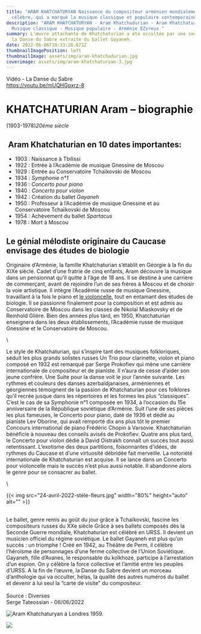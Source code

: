 ```yaml
---
title: "ARAM KHATCHATURYAN Naissance du compositeur arménien mondialement
  célèbre, qui a marqué la musique classique et populaire contemporaine "
description: "ARAM KHATCHATURYAN - Aram Khatchadurian - Aram Khatchaturian -
  Musique classique - Musique populaire - Arménie EZvreux "
summary: L’œuvre attachante de Khatchaturian a été occultée par une seule pièce,
  la Danse du Sabre extraite du ballet Gayaneh.
date: 2022-06-06T19:33:28.671Z
thumbnailImagePosition: left
thumbnailImage: assets/img/aram-khatchadurian.jpg
coverimage: assets/img/aram-khatchaturyan-3.jpg
---
```

Vidéo - La Danse du Sabre \
https://youtu.be/mUQHGpxrz-8  

# KHATCHATURIAN Aram – biographie

(1903-1978)*20ème siècle* 

##  Aram Khatchaturian en 10 dates importantes:

* 1903 : Naissance à Tbilissi
* 1922 : Entrée à l’Académie de musique Gnessine de Moscou
* 1929 : Entrée au Conservatoire Tchaïkovski de Moscou
* 1934 : *Symphonie n°1*
* 1936 : *Concerto pour piano*
* 1940 : *Concerto pour violon*
* 1942 : Création du ballet *Gayaneh*
* 1950 : Professeur à l’Académie de musique Gnessine et au Conservatoire Tchaïkovski de Moscou
* 1954 : Achèvement du ballet *Spartacus*
* 1978 : Mort à Moscou

<!--EndFragment-->

## **Le génial mélodiste originaire du Caucase envisage des études de biologie**

Originaire d’Arménie, la famille Khatchaturian s’établit en Géorgie à la fin du XIXe siècle. Cadet d’une fratrie de cinq enfants, Aram découvre la musique dans un pensionnat qu’il quitte à l’âge de 18 ans. Il se destine à une carrière de commerçant, avant de rejoindre l’un de ses frères à Moscou et de choisir la voie artistique. Il intègre l’Académie russe de musique Gnessine, travaillant à la fois le piano et [le violoncelle](https://www.radioclassique.fr/magazine/articles/violon-violoncelle-les-instruments-a-cordes-frottees/), tout en entamant des études de biologie. Il se passionne finalement pour la composition et est admis au Conservatoire de Moscou dans les classes de Nikolaï Miaskovsky et de Reinhold Glière. Bien des années plus tard, en 1950, Khatchaturian enseignera dans les deux établissements, l’Académie russe de musique Gnessine et le Conservatoire de Moscou.

<!--EndFragment-->\

Le style de Khatchaturian, qui s’inspire tant des musiques folkloriques, séduit les plus grands solistes russes Un Trio pour clarinette, violon et piano composé en 1932 est remarqué par Serge Prokofiev qui mène une carrière internationale de compositeur et de pianiste. Il n’aura de cesse d’aider son jeune confrère. Une Suite pour la danse voit le jour l’année suivante. Les rythmes et couleurs des danses azerbaïdjanaises, arméniennes et géorgiennes témoignent de la passion de Khatchaturian pour ces folklores qu’il recrée  jusque dans les répertoires et les formes les plus “classiques”. C’est le cas de sa Symphonie n°1 composée en 1934, à l’occasion du 15e anniversaire de la République soviétique d’Arménie. Suit l’une de ses pièces les plus fameuses, le Concerto pour piano, daté de 1936 et dédié au pianiste Lev Oborine, qui avait remporté dix ans plus tôt le premier Concours international de piano Frédéric Chopin à Varsovie. Khatchaturian bénéficie à nouveau des conseils avisés de Prokofiev. Quatre ans plus tard, le Concerto pour violon dédié à David Oïstrakh connaît un succès tout aussi retentissant. L’exotisme des deux partitions, foisonnantes d’idées, de rythmes du Caucase et d’une virtuosité débridée fait merveille. La notoriété internationale de Khatchaturian est acquise. Il se lance dans un Concerto pour violoncelle mais le succès n’est plus aussi notable. Il abandonne alors le genre pour se consacrer au ballet.

<!--EndFragment-->\

{{< img src="24-avril-2022-stèle-fleurs.jpg" width="80%" height="auto" alt="" >}}

\
Le ballet, genre remis au goût du jour grâce à Tchaïkovski, fascine les compositeurs russes du XXe siècle Grâce à ses ballets composés dès la Seconde Guerre mondiale, Khatchaturian est célébré en URSS. Il devient un musicien officiel du régime soviétique. Le ballet Gayaneh est plus qu’un succès : un triomphe ! Créé en 1942, au Théâtre de Perm, il célèbre l’héroïsme de personnages d’une ferme collective de l’Union Soviétique. Gayaneh, fille d’Avanes, le responsable du kolkhoze, participe à l’arrestation d’un espion. On y célèbre la force collective et l’amitié entre les peuples d’URSS. A la fin de l’œuvre, la Danse du Sabre devient un morceau d’anthologie qui va occulter, hélas, la qualité des autres numéros du ballet et devenir à lui seul la “carte de visite” du compositeur.\
\
Source : Diverses \
Serge Tateossian - 06/06/2022

![](assets/img/aram-khatchadurian.jpg-2.png "Aram Khatchaturyan à Londres 1959.")

![](assets/img/aram-khatchaturyan-3.jpg)